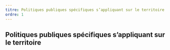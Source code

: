 ```yaml
---
titre: Politiques publiques spécifiques s’appliquant sur le territoire
ordre: 1
---
```


## Politiques publiques spécifiques s’appliquant sur le territoire